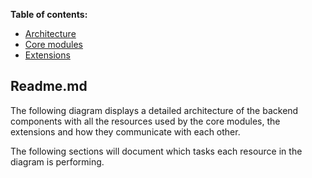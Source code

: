 **Table of contents:**

- [Architecture](#architecture)
- [Core modules](#core-modules)
- [Extensions](#extensions)

## Readme.md

The following diagram displays a detailed architecture of the backend components with all the resources used by the core modules, the extensions and how they communicate with each other.

The following sections will document which tasks each resource in the diagram is performing.
